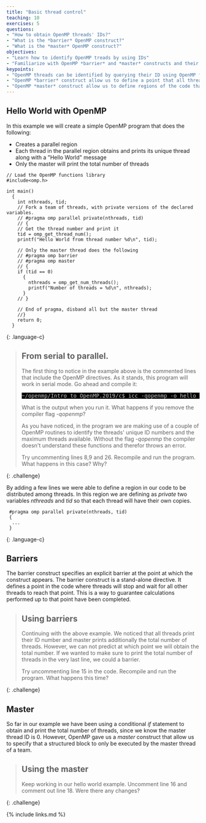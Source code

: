 ```yaml
---
title: "Basic thread control"
teaching: 10
exercises: 5
questions:
- "How to obtain OpenMP threads' IDs?"
- "What is the *barrier* OpenMP construct?"
- "What is the *master* OpenMP construct?"
objectives:
- "Learn how to identify OpenMP treads by using IDs"
- "Familiarize with OpenMP *barrier* and *master* constructs and their use"
keypoints:
- "OpenMP threads can be identified by querying their ID using OpenMP functions"
- "OpenMP *barrier* construct allow us to define a point that all threads need to reach before continuing the program execution"
- "OpenMP *master* construct allow us to define regions of the code that should only be executed by the master thread "
---
```


## Hello World with OpenMP
In this example we will create a simple OpenMP program that does the following:
- Creates a parallel region
- Each thread in the parallel region obtains and prints its unique thread along with a "Hello World" message
- Only the master will print the total number of threads
 
~~~
// Load the OpenMP functions library
#include<omp.h>

int main()
  {
    int nthreads, tid;
    // Fork a team of threads, with private versions of the declared variables.
    // #pragma omp parallel private(nthreads, tid)
    // {
    // Get the thread number and print it
    tid = omp_get_thread_num();
    printf("Hello World from thread number %d\n", tid);

    // Only the master thread does the following
    // #pragma omp barrier
    // #pragma omp master
    // {
    if (tid == 0)
      {
        nthreads = omp_get_num_threads();
        printf("Number of threads = %d\n", nthreads);
      }
    // }

    // End of pragma, disband all but the master thread
    //}
    return 0;
  }
~~~
{: .language-c}

> ## From serial to parallel.
> The first thing to notice in the example above is the commented lines that include the OpenMP directives. As it stands, this program will work in serial mode. Go ahead and compile it:
> <pre style="color: silver; background: black;">
> ~/openmp/Intro_to_OpenMP.2019/c$ icc -qopenmp -o hello hello.c
> </pre>
>
> What is the output when you run it. What happens if you remove the compiler flag *-qopenmp*?
>
> As you have noticed, in the program we are making use of a couple of OpenMP routines to identify the threads' unique ID numbers and the maximum threads available. Without the flag *-qopenmp* the compiler doesn't understand these functions and therefor throws an error.
>
> Try uncommenting lines 8,9 and 26. Recompile and run the program. What happens in this case? Why?
>
{: .challenge}

By adding a few lines we were able to define a region in our code to be distributed among threads. In this region we are defining as *private* two variables *nthreads* and *tid* so that each thread will have their own copies.
~~~
 #pragma omp parallel private(nthreads, tid)
 {
  ...
 }
~~~
{: .language-c}

## Barriers
The barrier construct specifies an explicit barrier at the point at which the construct appears. The barrier construct is a stand-alone directive. It defines a point in the code where threads will stop and wait for all other threads to reach that point. This is a way to guarantee calculations performed up to that point have been completed.

> ## Using barriers
>
> Continuing with the above example. We noticed that all threads print their ID number and master prints additionally the total number of threads. However, we can not predict at which point we will obtain the total number. If we wanted to make sure to print the total number of threads in the very last line, we could a barrier. 
>
> Try uncommenting line 15 in the code. Recompile and run the program. What happens this time?
>
{: .challenge}

## Master
So far in our example we have been using a conditional *if* statement to obtain and print the total number of threads, since we know the master thread ID is 0. However, OpenMP gave us a *master* construct that allow us to specify that a structured block to only be executed by the master thread of a team.

> ## Using the master
>
> Keep working in our hello world example. Uncomment line 16 and comment out line 18. Were there any changes?
>
{: .challenge}

{% include links.md %}
